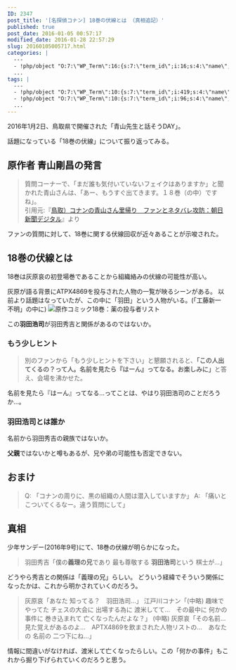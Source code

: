 ```yaml
---
ID: 2347
post_title: '[名探偵コナン] 18巻の伏線とは （真相追記）'
published: true
post_date: 2016-01-05 00:57:17
modified_date: 2016-01-28 22:57:29
slug: 20160105005717.html
categories: |
  ---
  - !php/object "O:7:\"WP_Term\":16:{s:7:\"term_id\";i:16;s:4:\"name\";s:18:\"\u540D\u63A2\u5075\u30B3\u30CA\u30F3\";s:4:\"slug\";s:15:\"detective-conan\";s:10:\"term_group\";i:0;s:16:\"term_taxonomy_id\";i:16;s:8:\"taxonomy\";s:8:\"category\";s:11:\"description\";s:63:\"\u540D\u63A2\u5075\u30B3\u30CA\u30F3\u306B\u95A2\u3059\u308B\u8ABF\u67FB\u60C5\u5831\u3084\u8003\u5BDF\u306B\u3064\u3044\u3066\";s:6:\"parent\";i:0;s:5:\"count\";i:55;s:6:\"filter\";s:3:\"raw\";s:6:\"cat_ID\";i:16;s:14:\"category_count\";i:55;s:20:\"category_description\";s:63:\"\u540D\u63A2\u5075\u30B3\u30CA\u30F3\u306B\u95A2\u3059\u308B\u8ABF\u67FB\u60C5\u5831\u3084\u8003\u5BDF\u306B\u3064\u3044\u3066\";s:8:\"cat_name\";s:18:\"\u540D\u63A2\u5075\u30B3\u30CA\u30F3\";s:17:\"category_nicename\";s:15:\"detective-conan\";s:15:\"category_parent\";i:0;}"
  ...
tags: |
  ---
  - !php/object "O:7:\"WP_Term\":10:{s:7:\"term_id\";i:419;s:4:\"name\";s:18:\"\u540D\u63A2\u5075\u30B3\u30CA\u30F3\";s:4:\"slug\";s:54:\"%e5%90%8d%e6%8e%a2%e5%81%b5%e3%82%b3%e3%83%8a%e3%83%b3\";s:10:\"term_group\";i:0;s:16:\"term_taxonomy_id\";i:116;s:8:\"taxonomy\";s:8:\"post_tag\";s:11:\"description\";s:0:\"\";s:6:\"parent\";i:0;s:5:\"count\";i:51;s:6:\"filter\";s:3:\"raw\";}"
  - !php/object "O:7:\"WP_Term\":10:{s:7:\"term_id\";i:96;s:4:\"name\";s:6:\"\u8003\u5BDF\";s:4:\"slug\";s:18:\"%e8%80%83%e5%af%9f\";s:10:\"term_group\";i:0;s:16:\"term_taxonomy_id\";i:101;s:8:\"taxonomy\";s:8:\"post_tag\";s:11:\"description\";s:0:\"\";s:6:\"parent\";i:0;s:5:\"count\";i:2;s:6:\"filter\";s:3:\"raw\";}"
  ...
---
```

2016年1月2日、鳥取県で開催された「青山先生と話そうDAY」。

話題になっている「18巻の伏線」について振り返ってみる。
<!--more-->
<h2>原作者 青山剛昌の発言</h2>
<blockquote>質問コーナーで、「まだ誰も気付いていないフェイクはありますか」と聞かれた青山さんは、「あー、もうすぐ出てきます。１８巻（の中）ですね」。

<footer>引用元:『<a href="http://www.asahi.com/articles/ASJ124638J12PUUB002.html" target="_blank">鳥取）コナンの青山さん里帰り　ファンとネタバレ攻防：朝日新聞デジタル</a>』より</footer></blockquote>
ファンの質問に対して、18巻に関する伏線回収が近々あることが示唆された。
<h2>18巻の伏線とは</h2>
18巻は灰原哀の初登場巻であることから組織絡みの伏線の可能性が高い。

灰原が語る背景にATPX4869を投与された人物の一覧が映るシーンがある。
以前より話題はなっていたが、この中に「羽田」という人物がいる。(「工藤新一　不明」の中に)
<img src="//b.0218.jp/images/conan-no18.png" alt="原作コミック18巻：薬の投与者リスト" />

この<b>羽田浩司</b>が羽田秀吉と関係があるのではないか。
<h3>もう少しヒント</h3>
<blockquote>別のファンから「もう少しヒントを下さい」と懇願されると、<b>「この人出てくるの？って人。名前を見たら『はーん』ってなる。お楽しみに」</b>と答え、会場を沸かせた。</blockquote>
名前を見たら『はーん』ってなる…ってことは、やはり羽田浩司のことだろうか…。
<h3>羽田浩司とは誰か</h3>
名前から羽田秀吉の親族ではないか。

<strong>父親</strong>ではないかと噂もあるが、兄や弟の可能性も否定できない。
<h2>おまけ</h2>

> Q: 「コナンの周りに、黒の組織の人間は潜入していますか」
> A: 「痛いとこついてくるなー。違う質問にして」

<h2>真相</h2>
少年サンデー(2016年9号)にて、18巻の伏線が明らかになった。

<blockquote>羽田秀吉「僕の<b>義理の兄</b>であり 最も尊敬する <b>羽田浩司</b>という 棋士が…」</blockquote>

どうやら秀吉との関係は「義理の兄」らしい。
どういう経緯でそういう関係になったかは、これから明かされていくのだろう。

<blockquote>灰原哀「あなた 知ってる？　羽田浩司…」
江戸川コナン「(中略) 趣味でやってた チェスの大会に 出場する為に 渡米してて…　その最中に 何かの事件に 巻き込まれて 亡くなったんだよな？」
(中略)
灰原哀「その名前… 見た覚えがあるのよ…　APTX4869を飲まされた人物リストの…　あなたの 名前の 二つ下にね…」</blockquote>

情報に間違いがなければ、渡米して亡くなったらしい。この「何かの事件」もこれから掘り下げられていくのだろうと思う。